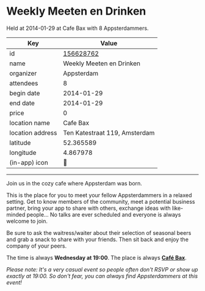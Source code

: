 # Weekly Meeten en Drinken
Held at 2014-01-29 at Cafe Bax with 8 Appsterdammers.
        
|Key|Value
|---|---|
|id|[156628762](https://www.meetup.com/appsterdam/events/156628762/)|
|name|Weekly Meeten en Drinken|
|organizer|Appsterdam|
|attendees|8|
|begin date|2014-01-29|
|end date|2014-01-29|
|price|0|
|location name|Cafe Bax|
|location address|Ten Katestraat 119, Amsterdam|
|latitude|52.365589|
|longitude|4.867978|
|(in-app) icon|🍺|

---

Join us in the cozy cafe where Appsterdam was born.

This is the place for you to meet your fellow Appsterdammers in a relaxed setting. Get to know members of the community, meet a potential business partner, bring your app to share with others, exchange ideas with like-minded people... No talks are ever scheduled and everyone is always welcome to join.

Be sure to ask the waitress/waiter about their selection of seasonal beers and grab a snack to share with your friends. Then sit back and enjoy the company of your peers.

The time is always **Wednesday at 19:00**. The place is always **[Café Bax](http://www.cafebax.nl/)**.

*Please note: It's a very casual event so people often don't RSVP or show up exactly at 19:00. So don't fear, you can *always* find Appsterdammers at this event!*


